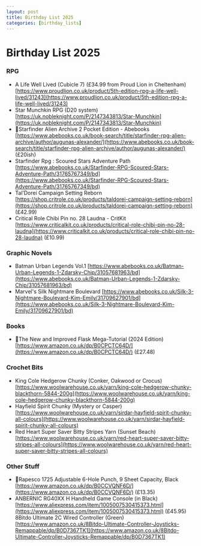 ```yaml
---
layout: post
title: Birthday List 2025
categories: [birthday_lists]
---
```

# Birthday List 2025

### RPG

* A Life Well Lived (Cubicle 7) (£34.99 from Proud Lion in Cheltenham) [https://www.proudlion.co.uk/product/5th-edition-rpg-a-life-well-lived/31243](https://www.proudlion.co.uk/product/5th-edition-rpg-a-life-well-lived/31243)
* Star Munchkin RPG (D20 system) [https://uk.nobleknight.com/P/2147343813/Star-Munchkin](https://uk.nobleknight.com/P/2147343813/Star-Munchkin)
* 🌟Starfinder Alien Archive 2 Pocket Edition - Abebooks [https://www.abebooks.co.uk/book-search/title/starfinder-rpg-alien-archive/author/augunas-alexander/](https://www.abebooks.co.uk/book-search/title/starfinder-rpg-alien-archive/author/augunas-alexander/) (£20ish)
* Starfinder Rpg : Scoured Stars Adventure Path [https://www.abebooks.co.uk/Starfinder-RPG-Scoured-Stars-Adventure-Path/31765767349/bd](https://www.abebooks.co.uk/Starfinder-RPG-Scoured-Stars-Adventure-Path/31765767349/bd)
* Tal’Dorei Campaign Setting Reborn [https://shop.critrole.co.uk/products/taldorei-campaign-setting-reborn](https://shop.critrole.co.uk/products/taldorei-campaign-setting-reborn) (£42.99)
* Critical Role Chibi Pin no. 28 Laudna - CritKit [https://www.criticalkit.co.uk/products/critical-role-chibi-pin-no-28-laudna](https://www.criticalkit.co.uk/products/critical-role-chibi-pin-no-28-laudna) (£10.99)

### Graphic Novels
* Batman Urban Legends Vol.1 [https://www.abebooks.co.uk/Batman-Urban-Legends-1-Zdarsky-Chip/31057681963/bd](https://www.abebooks.co.uk/Batman-Urban-Legends-1-Zdarsky-Chip/31057681963/bd)
* Marvel's Silk Nightmare Boulevard [https://www.abebooks.co.uk/Silk-3-Nightmare-Boulevard-Kim-Emily/31709627901/bd](https://www.abebooks.co.uk/Silk-3-Nightmare-Boulevard-Kim-Emily/31709627901/bd)

### Books
* 🌟The New and Improved Flask Mega-Tutorial (2024 Edition) [https://www.amazon.co.uk/dp/B0CPCTC64D/](https://www.amazon.co.uk/dp/B0CPCTC64D/) (£27.48)

### Crochet Bits
* King Cole Hedgerow Chunky (Conker, Oakwood or Crocus) [https://www.woolwarehouse.co.uk/yarn/king-cole-hedgerow-chunky-blackthorn-5844-200g](https://www.woolwarehouse.co.uk/yarn/king-cole-hedgerow-chunky-blackthorn-5844-200g)
* Hayfield Spirit Chunky (Mystery or Casper) [https://www.woolwarehouse.co.uk/yarn/sirdar-hayfield-spirit-chunky-all-colours](https://www.woolwarehouse.co.uk/yarn/sirdar-hayfield-spirit-chunky-all-colours)
* Red Heart Super Saver Bitty Stripes Yarn (Sunset Beach) [https://www.woolwarehouse.co.uk/yarn/red-heart-super-saver-bitty-stripes-all-colours](https://www.woolwarehouse.co.uk/yarn/red-heart-super-saver-bitty-stripes-all-colours)

### Other Stuff
* 🌟Rapesco 1725 Adjustable 6-Hole Punch, 9 Sheet Capacity, Black [https://www.amazon.co.uk/dp/B0CCVQNF6D/](https://www.amazon.co.uk/dp/B0CCVQNF6D/) (£13.35)
* ANBERNIC RG40XX H Handheld Game Console (in Black) [https://www.aliexpress.com/item/1005007530415373.html](https://www.aliexpress.com/item/1005007530415373.html) (£45.95)
8Bitdo Ultimate 2C Wired Controller (Green) [https://www.amazon.co.uk/8Bitdo-Ultimate-Controller-Joysticks-Remappable/dp/B0D7367TK1](https://www.amazon.co.uk/8Bitdo-Ultimate-Controller-Joysticks-Remappable/dp/B0D7367TK1)

